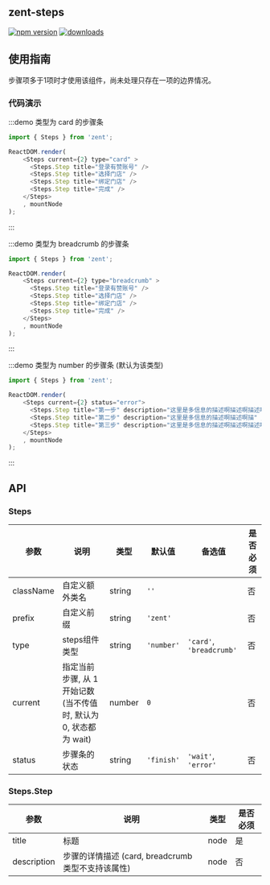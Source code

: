 ## zent-steps

[![npm version](https://img.shields.io/npm/v/zent-steps.svg?style=flat)](https://www.npmjs.com/package/zent-steps) [![downloads](https://img.shields.io/npm/dt/zent-steps.svg)](https://www.npmjs.com/package/zent-steps)

## 使用指南

步骤项多于1项时才使用该组件，尚未处理只存在一项的边界情况。

### 代码演示

:::demo 类型为 card 的步骤条
```js
import { Steps } from 'zent';

ReactDOM.render(
    <Steps current={2} type="card" >
      <Steps.Step title="登录有赞账号" />
      <Steps.Step title="选择门店" />
      <Steps.Step title="绑定门店" />
      <Steps.Step title="完成" />
    </Steps>
	, mountNode
);
```
:::

:::demo 类型为 breadcrumb 的步骤条
```js
import { Steps } from 'zent';

ReactDOM.render(
    <Steps current={2} type="breadcrumb" >
      <Steps.Step title="登录有赞账号" />
      <Steps.Step title="选择门店" />
      <Steps.Step title="绑定门店" />
      <Steps.Step title="完成" />
    </Steps>
	, mountNode
);
```
:::

:::demo 类型为 number 的步骤条 (默认为该类型)
```js
import { Steps } from 'zent';

ReactDOM.render(
    <Steps current={2} status="error">
      <Steps.Step title="第一步" description="这里是多信息的描述啊描述啊描述啊" />
      <Steps.Step title="第二步" description="这里是多信息的描述啊描述啊描" />
      <Steps.Step title="第三步" description="这里是多信息的描述啊描述啊描述啊描述啊" />
    </Steps>
	, mountNode
);
```
:::

## API

### Steps

| 参数        | 说明                                         | 类型     | 默认值            | 备选值                       | 是否必须 |
| --------- | ------------------------------------------ | ------ | -------------- | ------------------------- | ---- |
| className | 自定义额外类名                                    | string | `''`           |                           | 否    |
| prefix    | 自定义前缀                                      | string | `'zent'`       |                           | 否    |
| type      | steps组件类型                                  | string | `'number'`     | `'card'`,  `'breadcrumb'` | 否    |
| current   | 指定当前步骤, 从 1 开始记数 (当不传值时, 默认为 0, 状态都为 wait) | number | `0`            |                           | 否    |
| status    | 步骤条的状态                                     | string | `'finish'`     | `'wait'`, `'error'`       | 否    |

### Steps.Step

| 参数          | 说明                                  | 类型   | 是否必须 |
| ----------- | ----------------------------------- | ---- | ---- |
| title       | 标题                                  | node | 是    |
| description | 步骤的详情描述 (card, breadcrumb 类型不支持该属性) | node | 否    |
